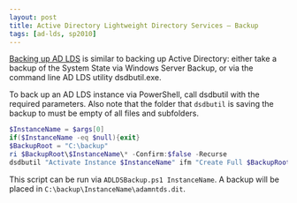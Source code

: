 ```yaml
---
layout: post
title: Active Directory Lightweight Directory Services – Backup
tags: [ad-lds, sp2010]
---
```


[Backing up AD LDS](http://technet.microsoft.com/en-us/library/cc725665(WS.10).aspx) is similar to backing up Active Directory: either take a backup of the System State via Windows Server Backup, or via the command line AD LDS utility dsdbutil.exe.

To back up an AD LDS instance via PowerShell, call dsdbutil with the required parameters.  Also note that the folder that `dsdbutil` is saving the backup to must be empty of all files and subfolders.

```PowerShell
$InstanceName = $args[0]
if($InstanceName -eq $null){exit}
$BackupRoot = "C:\backup"
ri $BackupRoot\$InstanceName\* -Confirm:$false -Recurse
dsdbutil "Activate Instance $InstanceName" ifm "Create Full $BackupRoot\$InstanceName" quit quit
```

This script can be run via `ADLDSBackup.ps1 InstanceName`.  A backup will be placed in `C:\backup\InstanceName\adamntds.dit`.